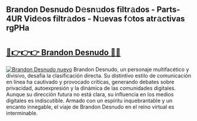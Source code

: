 ## Brandon Desnudo D𝚎sn𝚞dos filtr𝚊dos - Parts-4UR Vid𝚎os filtr𝚊dos - N𝚞evas f𝚘tos atr𝚊ctivas rgPHa

# <h2><a href="http://mbcnhmr.tromn.icu/?c=Brandon+Desnudo">🔗👉👉👉 Brandon Desnudo 🔗🔗</a></h2>

[![Brandon Desnudo nuevo](https://i.imgur.com/pEAQMta.gif)](http://mbcnhmr.tromn.icu/?c=Brandon+Desnudo)
Brandon Desnudo, un personaje multifacético y divisivo, desafía la clasificación directa. Su distintivo estilo de comunicación en línea ha cautivado y provocado críticas, generando debates sobre privacidad, autoexpresión y la dinámica de las comunidades digitales. Aunque su dirección futura no está clara, su influencia en los medios digitales es indiscutible. Armado con un espíritu inquebrantable y un encanto innegable, el viaje de Brandon Desnudo en el reino virtual es interminable.
